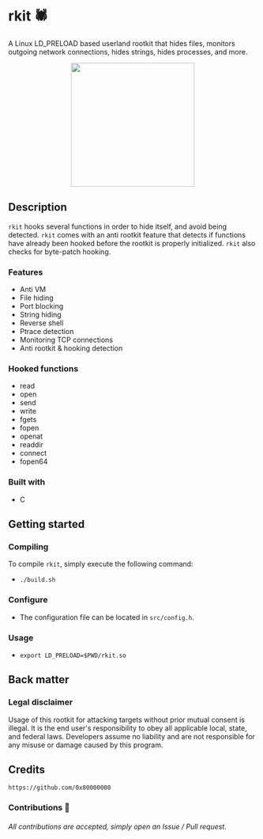 # rkit 🕷️
A Linux LD_PRELOAD based userland rootkit that hides files, monitors outgoing network connections, hides strings, hides processes, and more.

<div align="center">
    <img src="https://cdn-icons-png.flaticon.com/512/616/616483.png" width="250px"><br>
</div>

## Description
`rkit` hooks several functions in order to hide itself, and avoid being detected. `rkit` comes with an anti rootkit feature that detects if
functions have already been hooked before the rootkit is properly initialized. `rkit` also checks for byte-patch hooking.

### Features
- Anti VM
- File hiding
- Port blocking
- String hiding
- Reverse shell
- Ptrace detection
- Monitoring TCP connections
- Anti rootkit & hooking detection

### Hooked functions
- read
- open
- send
- write
- fgets
- fopen
- openat
- readdir
- connect
- fopen64

### Built with
- C

## Getting started
### Compiling
To compile `rkit`, simply execute the following command:
- `./build.sh`

### Configure
- The configuration file can be located in `src/config.h`.

### Usage
- `export LD_PRELOAD=$PWD/rkit.so`

## Back matter
### Legal disclaimer
Usage of this rootkit for attacking targets without prior mutual consent is illegal. It is the end user's responsibility to obey all applicable local, state, and federal laws. Developers assume no liability and are not responsible for any misuse or damage caused by this program.

## Credits
```
https://github.com/0x80000000
```
### Contributions 🎉
###### All contributions are accepted, simply open an Issue / Pull request.
